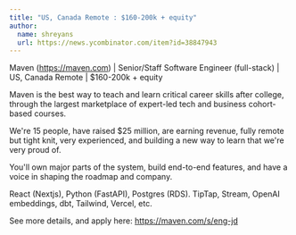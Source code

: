 ```yaml
---
title: "US, Canada Remote : $160-200k + equity"
author:
  name: shreyans
  url: https://news.ycombinator.com/item?id=38847943
---
```

Maven (<a href="https:&#x2F;&#x2F;maven.com" rel="nofollow">https:&#x2F;&#x2F;maven.com</a>) | Senior&#x2F;Staff Software Engineer (full-stack) | US, Canada Remote | $160-200k + equity

Maven is the best way to teach and learn critical career skills after college, through the largest marketplace of expert-led tech and business cohort-based courses.

We&#x27;re 15 people, have raised $25 million, are earning revenue, fully remote but tight knit, very experienced, and building a new way to learn that we&#x27;re very proud of.

You&#x27;ll own major parts of the system, build end-to-end features, and have a voice in shaping the roadmap and company.

React (Nextjs), Python (FastAPI), Postgres (RDS). TipTap, Stream, OpenAI embeddings, dbt, Tailwind, Vercel, etc.

See more details, and apply here: <a href="https:&#x2F;&#x2F;maven.com&#x2F;s&#x2F;eng-jd" rel="nofollow">https:&#x2F;&#x2F;maven.com&#x2F;s&#x2F;eng-jd</a>
